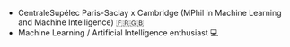 - CentraleSupélec Paris-Saclay x Cambridge (MPhil in Machine Learning and Machine Intelligence) 🇫🇷🇬🇧 
- Machine Learning / Artificial Intelligence enthusiast 💻

